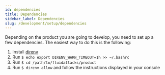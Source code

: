 ```yaml
---
id: dependencies
title: Dependencies
sidebar_label: Dependencies
slug: /development/setup/dependencies
---
```


Depending on the product
you are going to develop,
you need to set up a few dependencies.
The easiest way to do this is the following:

1. Install [direnv](https://direnv.net/)
1. Run `$ echo export DIRENV_WARN_TIMEOUT=1h >> ~/.bashrc`
1. Run `$ cd /path/to/fluidattacks/product`
1. Run `$ direnv allow` and follow the instructions displayed in your console
